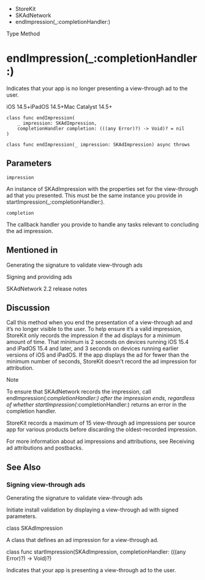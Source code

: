 

- StoreKit
- SKAdNetwork
-  endImpression(\_:completionHandler:) 

Type Method

# endImpression(\_:completionHandler:)

Indicates that your app is no longer presenting a view-through ad to the user.

iOS 14.5+iPadOS 14.5+Mac Catalyst 14.5+

``` source
class func endImpression(
    _ impression: SKAdImpression,
    completionHandler completion: (((any Error)?) -> Void)? = nil
)
```

``` source
class func endImpression(_ impression: SKAdImpression) async throws
```

## Parameters 

`impression`  

An instance of SKAdImpression with the properties set for the view-through ad that you presented. This must be the same instance you provide in startImpression(_:completionHandler:).

`completion`  

The callback handler you provide to handle any tasks relevant to concluding the ad impression.

## Mentioned in 

Generating the signature to validate view-through ads

Signing and providing ads

SKAdNetwork 2.2 release notes

## Discussion

Call this method when you end the presentation of a view-through ad and it’s no longer visible to the user. To help ensure it’s a valid impression, StoreKit only records the impression if the ad displays for a minimum amount of time. That minimum is 2 seconds on devices running iOS 15.4 and iPadOS 15.4 and later, and 3 seconds on devices running earlier versions of iOS and iPadOS. If the app displays the ad for fewer than the minimum number of seconds, StoreKit doesn’t record the ad impression for attribution.

Note

To ensure that SKAdNetwork records the impression, call endImpression(_:completionHandler:) after the impression ends, regardless of whether startImpression(_:completionHandler:) returns an error in the completion handler.

StoreKit records a maximum of 15 view-through ad impressions per source app for various products before discarding the oldest-recorded impression.

For more information about ad impressions and attributions, see Receiving ad attributions and postbacks.

## See Also

### Signing view-through ads

Generating the signature to validate view-through ads

Initiate install validation by displaying a view-through ad with signed parameters.

class SKAdImpression

A class that defines an ad impression for a view-through ad.

class func startImpression(SKAdImpression, completionHandler: (((any Error)?) -> Void)?)

Indicates that your app is presenting a view-through ad to the user.

